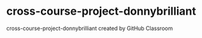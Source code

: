 # cross-course-project-donnybrilliant
cross-course-project-donnybrilliant created by GitHub Classroom
